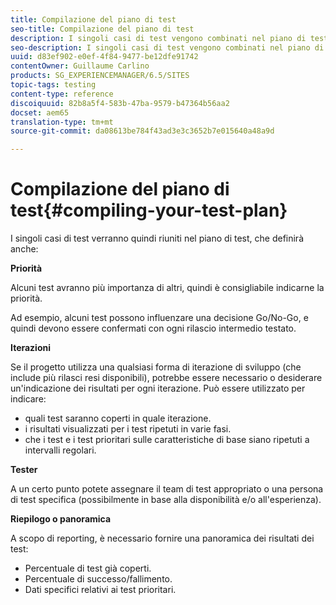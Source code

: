```yaml
---
title: Compilazione del piano di test
seo-title: Compilazione del piano di test
description: I singoli casi di test vengono combinati nel piano di test
seo-description: I singoli casi di test vengono combinati nel piano di test
uuid: d83ef902-e0ef-4f84-9477-be12dfe91742
contentOwner: Guillaume Carlino
products: SG_EXPERIENCEMANAGER/6.5/SITES
topic-tags: testing
content-type: reference
discoiquuid: 82b8a5f4-583b-47ba-9579-b47364b56aa2
docset: aem65
translation-type: tm+mt
source-git-commit: da08613be784f43ad3e3c3652b7e015640a48a9d

---
```



# Compilazione del piano di test{#compiling-your-test-plan}

I singoli casi di test verranno quindi riuniti nel piano di test, che definirà anche:

**Priorità**

Alcuni test avranno più importanza di altri, quindi è consigliabile indicarne la priorità.

Ad esempio, alcuni test possono influenzare una decisione Go/No-Go, e quindi devono essere confermati con ogni rilascio intermedio testato.

**Iterazioni**

Se il progetto utilizza una qualsiasi forma di iterazione di sviluppo (che include più rilasci resi disponibili), potrebbe essere necessario o desiderare un&#39;indicazione dei risultati per ogni iterazione. Può essere utilizzato per indicare:

* quali test saranno coperti in quale iterazione.
* i risultati visualizzati per i test ripetuti in varie fasi.
* che i test e i test prioritari sulle caratteristiche di base siano ripetuti a intervalli regolari.

**Tester**

A un certo punto potete assegnare il team di test appropriato o una persona di test specifica (possibilmente in base alla disponibilità e/o all&#39;esperienza).

**Riepilogo o panoramica**

A scopo di reporting, è necessario fornire una panoramica dei risultati dei test:

* Percentuale di test già coperti.
* Percentuale di successo/fallimento.
* Dati specifici relativi ai test prioritari.

